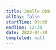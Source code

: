```yaml
---
title: Joelle DDB
allDay: false
startTime: 09:00
endTime: 12:30
date: 2023-04-20
completed: null
---
```

